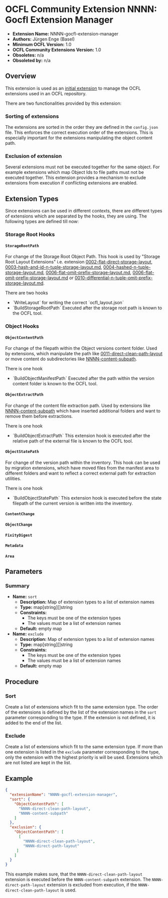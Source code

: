 # OCFL Community Extension NNNN: Gocfl Extension Manager

* **Extension Name:** NNNN-gocfl-extension-manager
* **Authors:** Jürgen Enge (Basel)
* **Minimum OCFL Version:** 1.0
* **OCFL Community Extensions Version:** 1.0
* **Obsoletes:** n/a
* **Obsoleted by:** n/a

## Overview

This extension is used as an [initial extension](https://github.com/OCFL/extensions#optional-initial-extension)
to manage the OCFL extensions used in an OCFL repository.

There are two functionalities provided by this extension:

### Sorting of extensions

The extensions are sorted in the order they are defined in the `config.json` file. This enforces the correct execution order of the extensions. This is especially important for the extensions manipulating 
the object content path. 

### Exclusion of extension

Several extensions must not be executed together for the same object. For example extensions which map 
Object Ids to file paths must not be executed together. This extension provides a mechanism to exclude 
extensions from execution if conflicting extensions are enabled.

## Extension Types

Since extensions can be used in different contexts, there are different types of extensions which are
separated by the hooks, they are using. The following types are defined till now:

### Storage Root Hooks
#### `StorageRootPath`
For change of the Storage Root Object Path.
This hook is used by "Storage Root Layout Extensions" i.e. extension [0002-flat-direct-storage-layout](https://github.com/OCFL/extensions/blob/00bd9dcec83d9b27a2e4faae854a8c1e66997e0c/docs/0002-flat-direct-storage-layout.md), [0003-hash-and-id-n-tuple-storage-layout.md](https://github.com/OCFL/extensions/blob/00bd9dcec83d9b27a2e4faae854a8c1e66997e0c/docs/0003-hash-and-id-n-tuple-storage-layout.md), [0004-hashed-n-tuple-storage-layout.md](https://github.com/OCFL/extensions/blob/00bd9dcec83d9b27a2e4faae854a8c1e66997e0c/docs/0004-hashed-n-tuple-storage-layout.md), [0006-flat-omit-prefix-storage-layout.md](https://github.com/OCFL/extensions/blob/00bd9dcec83d9b27a2e4faae854a8c1e66997e0c/docs/0006-flat-omit-prefix-storage-layout.md), [0006-flat-omit-prefix-storage-layout.md](https://github.com/OCFL/extensions/blob/00bd9dcec83d9b27a2e4faae854a8c1e66997e0c/docs/0006-flat-omit-prefix-storage-layout.md) or [0010-differential-n-tuple-omit-prefix-storage-layout.md](https://github.com/OCFL/extensions/blob/00bd9dcec83d9b27a2e4faae854a8c1e66997e0c/docs/0010-differential-n-tuple-omit-prefix-storage-layout.md).

There are two hooks
* ˋWriteLayoutˋ for writing the correct ˋocfl_layout.jsonˋ
* ˋBuildStorageRootPathˋ Executed after the storage root path is known to the OCFL tool. 

### Object Hooks
#### `ObjectContentPath`
For change of the filepath within the Object versions content folder.
Used by extensions, which manipulate the path like [0011-direct-clean-path-layout](https://github.com/OCFL/extensions/blob/00bd9dcec83d9b27a2e4faae854a8c1e66997e0c/docs/0011-direct-clean-path-layout.md) or move content do subdirectories like [NNNN-content-subpath](https://github.com/ocfl-archive/gocfl/blob/3fa65107121024aaa3cfc17bbfa02ba2d89e679f/docs/NNNN-content-subpath.md).

There is one hook
* ˋBuildObjectManifestPathˋ Executed after the path within the version content folder is known to the OCFL tool. 

#### `ObjectExtractPath`
For change of the content file extraction path. Used by extensions like [NNNN-content-subpath](https://github.com/ocfl-archive/gocfl/blob/3fa65107121024aaa3cfc17bbfa02ba2d89e679f/docs/NNNN-content-subpath.md) which have inserted additional folders and want to remove them before extractions.

There is one hook
* ˋBuildObjectExtractPathˋ This extension hook is executed after the relative path of the external file is known to the OCFL tool. 

#### `ObjectStatePath`
For change of the version path within the inventory. This hook can be used by migration extensions, which have moved files from the manifest area to different folders and want to reflect a correct external path for extraction utilities.

There is one hook
* ˋBuildObjectStatePathˋ This extension hook is executed before the state filepath of the current version is written into the inventory. 

#### `ContentChange`



#### `ObjectChange`

#### `FixityDigest`

#### `Metadata`

#### `Area`


## Parameters

### Summary

* **Name:** `sort`
    * **Description:** Map of extension types to a list of extension names
    * **Type:** map[string][]string
    * **Constraints:** 
        * The keys must be one of the extension types
        * The values must be a list of extension names
    * **Default:** empty map
* **Name:** `exclude`
    * **Description:** Map of extension types to a list of extension names
    * **Type:** map[string][]string
    * **Constraints:**
        * The keys must be one of the extension types
        * The values must be a list of extension names
    * **Default:** empty map

## Procedure

### Sort

Create a list of extensions which fit to the same extension type. The order of the extensions is defined
by the list of the extension names in the `sort` parameter corresponding to the type. If the extension is
not defined, it is added to the end of the list.

### Exclude

Create a list of extensions which fit to the same extension type. If more than one extension is listed in 
the `exclude` parameter corresponding to the type, only the extension with the highest priority is will be
used. Extensions which are not listed are kept in the list.

## Example

```json
{
  "extensionName": "NNNN-gocfl-extension-manager",
  "sort": {
    "ObjectContentPath": [
      "NNNN-direct-clean-path-layout",
      "NNNN-content-subpath"
    ]
  },
  "exclusion": {
    "ObjectContentPath": [
      [
        "NNNN-direct-clean-path-layout",
        "NNNN-direct-path-layout"
     ]
    ]
  }
}
```

This example makes sure, that the `NNNN-direct-clean-path-layout` extension is executed before the
`NNNN-content-subpath` extension.
The `NNNN-direct-path-layout` extension is excluded from execution, if the `NNNN-direct-clean-path-layout`
is used.
